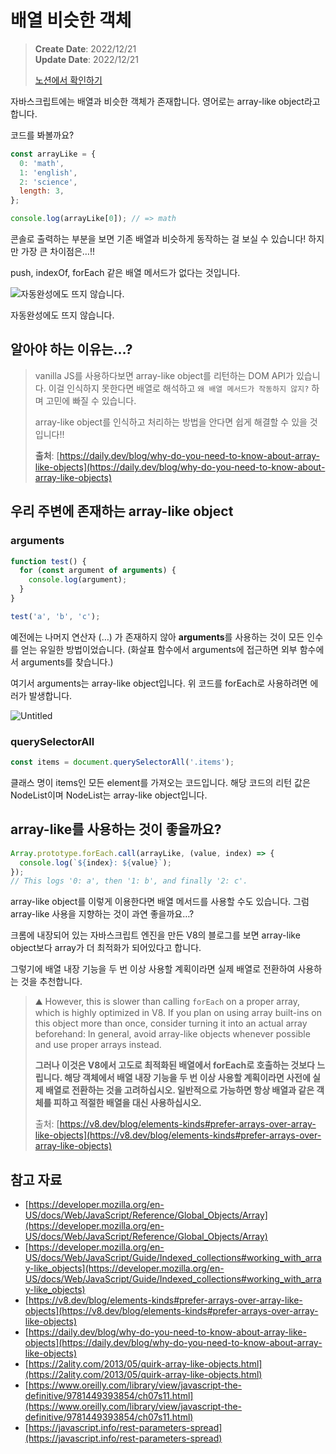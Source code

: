 # 배열 비슷한 객체

> **Create Date**: 2022/12/21  
> **Update Date**: 2022/12/21
>
> [노션에서 확인하기](https://areumsheep.notion.site/e7a1dea647e94b7984a81324fd249d49)

자바스크립트에는 배열과 비슷한 객체가 존재합니다.
영어로는 array-like object라고 합니다.

코드를 봐볼까요?

```jsx
const arrayLike = {
  0: 'math',
  1: 'english',
  2: 'science',
  length: 3,
};

console.log(arrayLike[0]); // => math
```

콘솔로 출력하는 부분을 보면 기존 배열과 비슷하게 동작하는 걸 보실 수 있습니다!
하지만 가장 큰 차이점은…!!

push, indexOf, forEach 같은 배열 메서드가 없다는 것입니다.

![자동완성에도 뜨지 않습니다.](images/배열-비슷한-객체/Untitled.png)

자동완성에도 뜨지 않습니다.

## 알아야 하는 이유는…?

> vanilla JS를 사용하다보면 array-like object를 리턴하는 DOM API가 있습니다.
> 이걸 인식하지 못한다면 배열로 해석하고 `왜 배열 메서드가 작동하지 않지?` 하며 고민에 빠질 수 있습니다.
>
> array-like object를 인식하고 처리하는 방법을 안다면 쉽게 해결할 수 있을 것입니다!!
>
> **출처**: [https://daily.dev/blog/why-do-you-need-to-know-about-array-like-objects](https://daily.dev/blog/why-do-you-need-to-know-about-array-like-objects)

## 우리 주변에 존재하는 array-like object

### arguments

```jsx
function test() {
  for (const argument of arguments) {
    console.log(argument);
  }
}

test('a', 'b', 'c');
```

예전에는 나머지 연산자 (…) 가 존재하지 않아 **arguments**를 사용하는 것이 모든 인수를 얻는 유일한 방법이었습니다. (화살표 함수에서 arguments에 접근하면 외부 함수에서 arguments를 찾습니다.)

여기서 arguments는 array-like object입니다.
위 코드를 forEach로 사용하려면 에러가 발생합니다.

![Untitled](images/배열-비슷한-객체/Untitled%201.png)

### querySelectorAll

```jsx
const items = document.querySelectorAll('.items');
```

클래스 명이 items인 모든 element를 가져오는 코드입니다.
해당 코드의 리턴 값은 NodeList이며 NodeList는 array-like object입니다.

## array-like를 사용하는 것이 좋을까요?

```jsx
Array.prototype.forEach.call(arrayLike, (value, index) => {
  console.log(`${index}: ${value}`);
});
// This logs '0: a', then '1: b', and finally '2: c'.
```

array-like object를 이렇게 이용한다면 배열 메서드를 사용할 수도 있습니다.
그럼 array-like 사용을 지향하는 것이 과연 좋을까요…?

크롬에 내장되어 있는 자바스크립트 엔진을 만든 V8의 블로그를 보면 array-like object보다 array가 더 최적화가 되어있다고 합니다.

그렇기에 배열 내장 기능을 두 번 이상 사용할 계획이라면 실제 배열로 전환하여 사용하는 것을 추천합니다.

> ⛰️ However, this is slower than calling `forEach` on a proper array, which is highly optimized in V8. If you plan on using array built-ins on this object more than once, consider turning it into an actual array beforehand:
> In general, avoid array-like objects whenever possible and use proper arrays instead.
>
> **그러나 이것은 V8에서 고도로 최적화된 배열에서 forEach로 호출하는 것보다 느립니다. 해당 객체에서 배열 내장 기능을 두 번 이상 사용할 계획이라면 사전에 실제 배열로 전환하는 것을 고려하십시오.
> 일반적으로 가능하면 항상 배열과 같은 객체를 피하고 적절한 배열을 대신 사용하십시오.**
>
> 출처: [https://v8.dev/blog/elements-kinds#prefer-arrays-over-array-like-objects](https://v8.dev/blog/elements-kinds#prefer-arrays-over-array-like-objects)

## 참고 자료

- [https://developer.mozilla.org/en-US/docs/Web/JavaScript/Reference/Global_Objects/Array](https://developer.mozilla.org/en-US/docs/Web/JavaScript/Reference/Global_Objects/Array)
- [https://developer.mozilla.org/en-US/docs/Web/JavaScript/Guide/Indexed_collections#working_with_array-like_objects](https://developer.mozilla.org/en-US/docs/Web/JavaScript/Guide/Indexed_collections#working_with_array-like_objects)
- [https://v8.dev/blog/elements-kinds#prefer-arrays-over-array-like-objects](https://v8.dev/blog/elements-kinds#prefer-arrays-over-array-like-objects)
- [https://daily.dev/blog/why-do-you-need-to-know-about-array-like-objects](https://daily.dev/blog/why-do-you-need-to-know-about-array-like-objects)
- [https://2ality.com/2013/05/quirk-array-like-objects.html](https://2ality.com/2013/05/quirk-array-like-objects.html)
- [https://www.oreilly.com/library/view/javascript-the-definitive/9781449393854/ch07s11.html](https://www.oreilly.com/library/view/javascript-the-definitive/9781449393854/ch07s11.html)
- [https://javascript.info/rest-parameters-spread](https://javascript.info/rest-parameters-spread)
